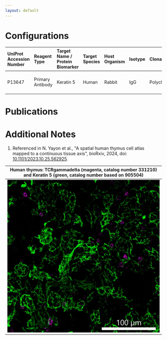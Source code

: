 ```yaml
---
layout: default
---
```


# Configurations

| UniProt Accession Number   | Reagent Type     | Target Name / Protein Biomarker   | Target Species   | Host Organism   | Isotype   | Clonality   | Vendor    | Catalog Number        | Conjugate   | RRID       | Availability   | Method        | Tissue Preservation               | Target Tissue   | Tissue State   | Detergent         | Antigen Retrieval Conditions   | Dye Inactivation Conditions   | Recommend   | Agree                                                        | Disagree   | Contributor                                                  | Notes       |
|:---------------------------|:-----------------|:----------------------------------|:-----------------|:----------------|:----------|:------------|:----------|:----------------------|:------------|:-----------|:---------------|:--------------|:----------------------------------|:----------------|:---------------|:------------------|:-------------------------------|:------------------------------|:------------|:-------------------------------------------------------------|:-----------|:-------------------------------------------------------------|:------------|
| P13647                     | Primary Antibody | Keratin 5                         | Human            | Rabbit          | IgG       | Polyclonal  | BioLegend | 905504 (Unconjugated) | AF532       | AB_3095835 | Custom         | IBEX2D Manual | 1:4 Cytofix/Cytoperm Fixed Frozen | Thymus          | NA             | 0.3% Triton-X-100 | NA                             | 1 mg/ml LiBH4 15 minutes      | Yes         | [0000-0003-4379-8967](https://orcid.org/0000-0003-4379-8967) | NA         | [0000-0003-4379-8967](https://orcid.org/0000-0003-4379-8967) | [1](#notes) |

# Publications



# Additional Notes

<a name="notes"></a>
1. Referenced in N. Yayon et al., "A spatial human thymus cell atlas mapped to a continuous tissue axis", bioRxiv, 2024, doi: [10.1101/2023.10.25.562925](https://doi.org/10.1101/2023.10.25.562925).


| Human thymus: TCRgammadelta (magenta, catalog number 331210) and Keratin 5 (green, catalog number based on 905504) |
|:-------:|
| ![](../TCR_gamma_delta_PE/Human_thymus_TCRgd_PE_331210_Keratin5_AF532_custom.jpg) |
